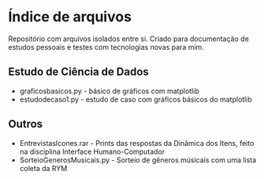 # Índice de arquivos
<p> Repositório com arquivos isolados entre si. Criado para documentação de estudos pessoais e testes com tecnologias novas para mim. </p>

## Estudo de Ciência de Dados
- graficosbasicos.py - básico de gráficos com matplotlib
- estudodecaso1.py - estudo de caso com gráficos básicos do matplotlib 

## Outros
- EntrevistasIcones.rar - Prints das respostas da Dinâmica dos Itens, feito na disciplina Interface Humano-Computador
- SorteioGenerosMusicais.py - Sorteio de gêneros músicais com uma lista coleta da RYM

